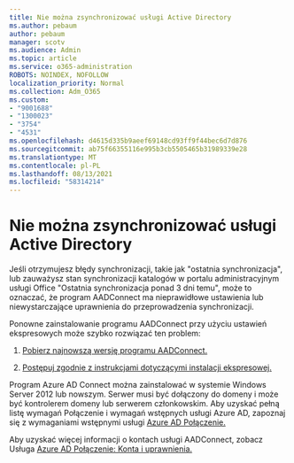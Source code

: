```yaml
---
title: Nie można zsynchronizować usługi Active Directory
ms.author: pebaum
author: pebaum
manager: scotv
ms.audience: Admin
ms.topic: article
ms.service: o365-administration
ROBOTS: NOINDEX, NOFOLLOW
localization_priority: Normal
ms.collection: Adm_O365
ms.custom:
- "9001688"
- "1300023"
- "3754"
- "4531"
ms.openlocfilehash: d4615d335b9aeef69148cd93ff9f44bec6d7d876
ms.sourcegitcommit: ab75f66355116e995b3cb5505465b31989339e28
ms.translationtype: MT
ms.contentlocale: pl-PL
ms.lasthandoff: 08/13/2021
ms.locfileid: "58314214"
---
```

# <a name="active-directory-not-syncing"></a>Nie można zsynchronizować usługi Active Directory

Jeśli otrzymujesz błędy synchronizacji, takie jak "ostatnia synchronizacja", lub zauważysz stan synchronizacji katalogów w portalu administracyjnym usługi Office "Ostatnia synchronizacja ponad 3 dni temu", może to oznaczać, że program AADConnect ma nieprawidłowe ustawienia lub niewystarczające uprawnienia do przeprowadzenia synchronizacji.  

Ponowne zainstalowanie programu AADConnect przy użyciu ustawień ekspresowych może szybko rozwiązać ten problem:

1. [Pobierz najnowszą wersję programu AADConnect.](https://go.microsoft.com/fwlink/?LinkId=615771)

2. [Postępuj zgodnie z instrukcjami dotyczącymi instalacji ekspresowej.](https://docs.microsoft.com/azure/active-directory/hybrid/how-to-connect-install-express)

Program Azure AD Connect można zainstalować w systemie Windows Server 2012 lub nowszym. Serwer musi być dołączony do domeny i może być kontrolerem domeny lub serwerem członkowskim. Aby uzyskać pełną listę wymagań Połączenie i wymagań wstępnych usługi Azure AD, zapoznaj się z wymaganiami wstępnymi usługi [Azure AD Połączenie.](https://docs.microsoft.com/azure/active-directory/hybrid/how-to-connect-install-prerequisites)

Aby uzyskać więcej informacji o kontach usługi AADConnect, zobacz Usługa [Azure AD Połączenie: Konta i uprawnienia.](https://docs.microsoft.com/azure/active-directory/hybrid/reference-connect-accounts-permissions)
